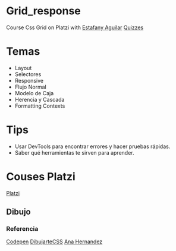 # Grid_response
Course Css Grid on Platzi  with [Estafany Aguilar](https://linktr.ee/teffcode)
[Quizzes](https://teffcode-community.github.io/quizzes/)

# Temas
- Layout
- Selectores
- Responsive
- Flujo Normal
- Modelo de Caja
- Herencia y Cascada
- Formatting Contexts

# Tips
- Usar DevTools para encontrar errores y hacer pruebas rápidas. 
- Saber qué herramientas te sirven para aprender.

# Couses Platzi
[Platzi](https://platzi.com/home)

## Dibujo
### Referencia 
[Codepen](https://codepen.io/Scorcherfjk/pen/ZEWWodM)
[DibujarteCSS](https://dibujartecss.musarte.dev/)
[Ana Hernandez](https://codepen.io/ianahernandez/pen/XWdJgQw)


